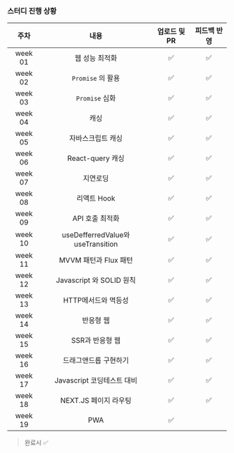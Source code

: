 ### 스터디 진행 상황

|  주차   |               내용                | 업로드 및 PR | 피드백 반영 |
| :-----: | :-------------------------------: | :----------: | :---------: |
| week 01 |          웹 성능 최적화           |      ✅      |     ✅      |
| week 02 |         `Promise` 의 활용         |      ✅      |     ✅      |
| week 03 |          `Promise` 심화           |      ✅      |     ✅      |
| week 04 |               캐싱                |      ✅      |     ✅      |
| week 05 |         자바스크립트 캐싱         |      ✅      |     ✅      |
| week 06 |         React-query 캐싱          |      ✅      |     ✅      |
| week 07 |             지연로딩              |      ✅      |     ✅      |
| week 08 |            리액트 Hook            |      ✅      |     ✅      |
| week 09 |          API 호출 최적화          |      ✅      |     ✅      |
| week 10 | useDefferredValue와 useTransition |      ✅      |     ✅      |
| week 11 |       MVVM 패턴과 Flux 패턴       |      ✅      |     ✅      |
| week 12 |     Javascript 와 SOLID 원칙      |      ✅      |     ✅      |
| week 13 |        HTTP메서드와 멱등성        |      ✅      |     ✅      |
| week 14 |             반응형 웹             |      ✅      |     ✅      |
| week 15 |          SSR과 반응형 웹          |      ✅      |     ✅      |
| week 16 |       드래그앤드롭 구현하기       |      ✅      |     ✅      |
| week 17 |    Javascript 코딩테스트 대비     |      ✅      |     ✅      |
| week 18 |       NEXT.JS 페이지 라우팅       |      ✅      |     ✅      |
| week 19 |                PWA                |      ✅      |             |

> 완료시 ✅
